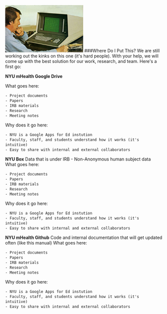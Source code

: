 <img src="/Images/computer.png" width="250">
###Where Do I Put This?
We are still working out the kinks on this one (it's hard people). With your help, we will come up with the best solution for our work, research, and team. Here's a first go:

**NYU mHealth Google Drive**

What goes here:

    - Project documents  
    - Papers  
    - IRB materials  
    - Research  
    - Meeting notes
    
Why does it go here:

    - NYU is a Google Apps for Ed instution
    - Faculty, staff, and students understand how it works (it's intuitive)
    - Easy to share with internal and external collaborators

**NYU Box**
Data that is under IRB - Non-Anonymous human subject data
What goes here:

    - Project documents  
    - Papers  
    - IRB materials  
    - Research  
    - Meeting notes
    
Why does it go here:

    - NYU is a Google Apps for Ed instution
    - Faculty, staff, and students understand how it works (it's intuitive)
    - Easy to share with internal and external collaborators

**NYU mHealth Github**
Code and internal documentation that will get updated often (like this manual)
What goes here:

    - Project documents  
    - Papers  
    - IRB materials  
    - Research  
    - Meeting notes
    
Why does it go here:

    - NYU is a Google Apps for Ed instution
    - Faculty, staff, and students understand how it works (it's intuitive)
    - Easy to share with internal and external collaborators

